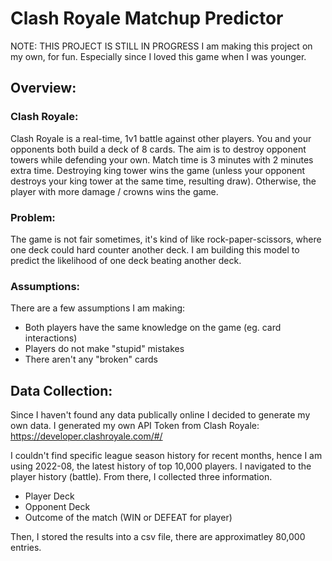 # Clash Royale Matchup Predictor
NOTE: THIS PROJECT IS STILL IN PROGRESS
I am making this project on my own, for fun. Especially since I loved this game when I was younger.


## Overview:
### Clash Royale:
Clash Royale is a real-time, 1v1 battle against other players. You and your opponents both build a deck of 8 cards. 
The aim is to destroy opponent towers while defending your own. Match time is 3 minutes with 2 minutes extra time. 
Destroying king tower wins the game (unless your opponent destroys your king tower at the same time, resulting draw). 
Otherwise, the player with more damage / crowns wins the game.

### Problem:
The game is not fair sometimes, it's kind of like rock-paper-scissors, where one deck could hard counter another deck.
I am building this model to predict the likelihood of one deck beating another deck. 

### Assumptions:
There are a few assumptions I am making:
  - Both players have the same knowledge on the game (eg. card interactions)
  - Players do not make "stupid" mistakes
  - There aren't any "broken" cards


## Data Collection:
Since I haven't found any data publically online I decided to generate my own data.
I generated my own API Token from Clash Royale: https://developer.clashroyale.com/#/

I couldn't find specific league season history for recent months, hence I am using 2022-08, the latest history of top 10,000
players. I navigated to the player history (battle). 
From there, I collected three information. 
- Player Deck
- Opponent Deck
- Outcome of the match (WIN or DEFEAT for player)

Then, I stored the results into a csv file, there are approximatley 80,000 entries.


